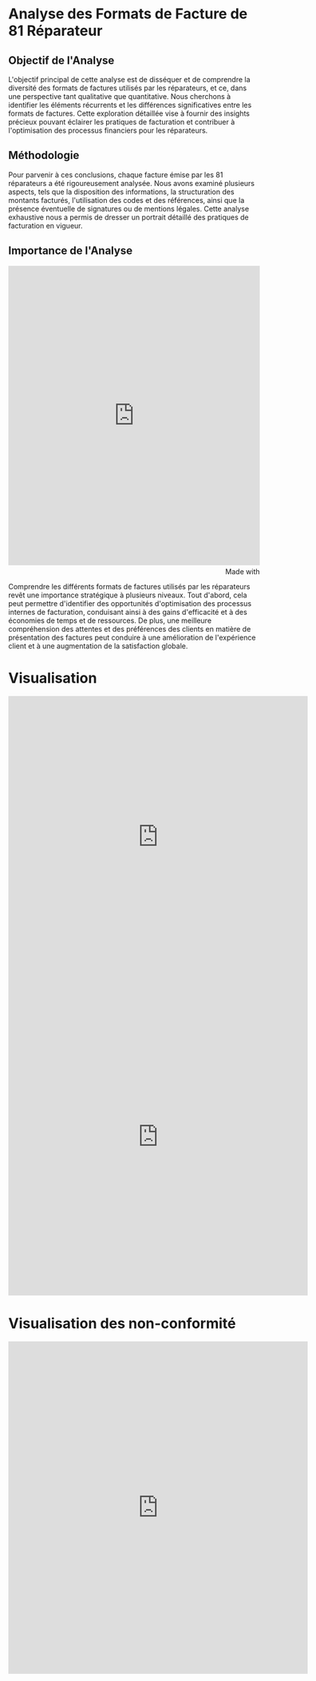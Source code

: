 # Analyse des Formats de Facture de 81 Réparateur
## Objectif de l'Analyse

L'objectif principal de cette analyse est de disséquer et de comprendre la diversité des formats de factures utilisés par les réparateurs, et ce, dans une perspective tant qualitative que quantitative. Nous cherchons à identifier les éléments récurrents et les différences significatives entre les formats de factures. Cette exploration détaillée vise à fournir des insights précieux pouvant éclairer les pratiques de facturation et contribuer à l'optimisation des processus financiers pour les réparateurs.

## Méthodologie

Pour parvenir à ces conclusions, chaque facture émise par les 81 réparateurs a été rigoureusement analysée. Nous avons examiné plusieurs aspects, tels que la disposition des informations, la structuration des montants facturés, l'utilisation des codes et des références, ainsi que la présence éventuelle de signatures ou de mentions légales. Cette analyse exhaustive nous a permis de dresser un portrait détaillé des pratiques de facturation en vigueur.

## Importance de l'Analyse

<iframe src='https://flo.uri.sh/visualisation/16740266/embed' title='Interactive or visual content' class='flourish-embed-iframe' frameborder='0' scrolling='no' style='width:100%;height:600px;' sandbox='allow-same-origin allow-forms allow-scripts allow-downloads allow-popups allow-popups-to-escape-sandbox allow-top-navigation-by-user-activation'></iframe><div style='width:100%!;margin-top:4px!important;text-align:right!important;'><a class='flourish-credit' href='https://public.flourish.studio/visualisation/16740266/?utm_source=embed&utm_campaign=visualisation/16740266' target='_top' style='text-decoration:none!important'><img alt='Made with Flourish' src='https://public.flourish.studio/resources/made_with_flourish.svg' style='width:105px!important;height:16px!important;border:none!important;margin:0!important;'> </a></div>

Comprendre les différents formats de factures utilisés par les réparateurs revêt une importance stratégique à plusieurs niveaux. Tout d'abord, cela peut permettre d'identifier des opportunités d'optimisation des processus internes de facturation, conduisant ainsi à des gains d'efficacité et à des économies de temps et de ressources. De plus, une meilleure compréhension des attentes et des préférences des clients en matière de présentation des factures peut conduire à une amélioration de l'expérience client et à une augmentation de la satisfaction globale.



# Visualisation 
<iframe title="[ Occurence des formats ]" aria-label="Pie Chart" id="datawrapper-chart-9A35f" src="https://datawrapper.dwcdn.net/9A35f/1/" scrolling="no" frameborder="0" style="border: none;" width="600" height="564" data-external="1"></iframe>






<iframe title="[ Occurrences des format  ]" aria-label="Interactive line chart" id="datawrapper-chart-9OILE" src="https://datawrapper.dwcdn.net/9OILE/2/" scrolling="no" frameborder="0" style="border: none;" width="600" height="637" data-external="1"></iframe>


# Visualisation des non-conformité



<iframe title="[ Formats et non conformités  ]" aria-label="Split Bars" id="datawrapper-chart-W73Vg" src="https://datawrapper.dwcdn.net/W73Vg/1/" scrolling="no" frameborder="0" style="border: none;" width="600" height="666" data-external="1"></iframe>



